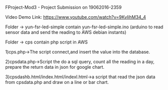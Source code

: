 FProject-Mod3 - Project Submission on 19062016-2359

Video Demo Link: https://www.youtube.com/watch?v=9KvlihM34_4

Folder -> yun-fsr-led-simple contain yun-fsr-led-simple.ino (arduino to read sensor data and send the reading to AWS debian instants)

Folder -> cps contain php script in AWS

1)cps.php->The script connect,and insert the value into the database.

2)cpsdata.php->Script the do a sql query, count all the reading in a day, prepare the return data in json for google chart.

3)cpsdashb.html/index.html/indexl.html->a script that read the json data from cpsdata.php and draw on a line or bar chart.
